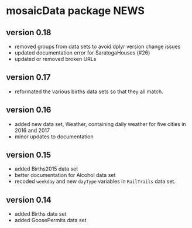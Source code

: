 # mosaicData package NEWS

## version 0.18

 * removed groups from data sets to avoid dplyr version change issues
 * updated documentation error for SaratogaHouses (#26)
 * updated or removed broken URLs
 
## version 0.17

 * reformated the various births data sets so that they all match.

## version 0.16

 * added new data set, Weather, containing daily weather for five 
   cities in 2016 and 2017
 * minor updates to documentation
   
## version 0.15

 * added Births2015 data set
 * better documentation for Alcohol data set
 * recoded `weekday` and new `dayType` variables in `RailTrails` data set.
 
## version 0.14

 * added Births data set
 * added GoosePermits data set
 